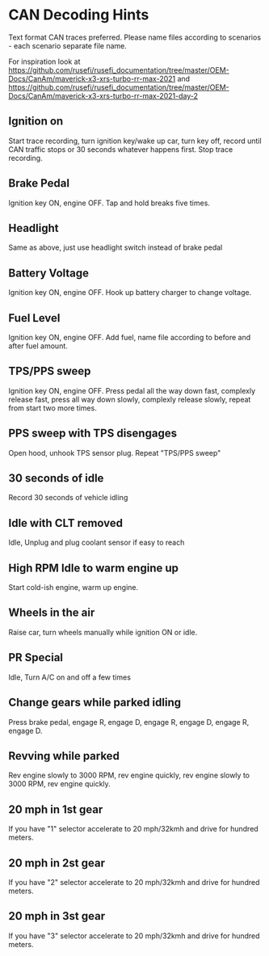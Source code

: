 # CAN Decoding Hints

Text format CAN traces preferred. Please name files according to scenarios - each scenario separate file name. 

For inspiration look at https://github.com/rusefi/rusefi_documentation/tree/master/OEM-Docs/CanAm/maverick-x3-xrs-turbo-rr-max-2021 and https://github.com/rusefi/rusefi_documentation/tree/master/OEM-Docs/CanAm/maverick-x3-xrs-turbo-rr-max-2021-day-2

## Ignition on

Start trace recording, turn ignition key/wake up car, turn key off, record until CAN traffic stops or 30 seconds whatever happens first. Stop trace recording.

## Brake Pedal

Ignition key ON, engine OFF. Tap and hold breaks five times.

## Headlight

Same as above, just use headlight switch instead of brake pedal

## Battery Voltage

Ignition key ON, engine OFF. Hook up battery charger to change voltage.

## Fuel Level

Ignition key ON, engine OFF. Add fuel, name file according to before and after fuel amount.

## TPS/PPS sweep

Ignition key ON, engine OFF. Press pedal all the way down fast, complexly release fast, press all way down slowly, complexly release slowly, repeat from start two more times.

## PPS sweep with TPS disengages

Open hood, unhook TPS sensor plug. Repeat "TPS/PPS sweep"

## 30 seconds of idle

Record 30 seconds of vehicle idling

## Idle with CLT removed

Idle, Unplug and plug coolant sensor if easy to reach

## High RPM Idle to warm engine up

Start cold-ish engine, warm up engine.

## Wheels in the air

Raise car, turn wheels manually while ignition ON or idle.

## PR Special

Idle, Turn A/C on and off a few times

## Change gears while parked idling

Press brake pedal, engage R, engage D, engage R, engage D, engage R, engage D.

## Revving while parked

Rev engine slowly to 3000 RPM, rev engine quickly, rev engine slowly to 3000 RPM, rev engine quickly.

## 20 mph in 1st gear

If you have "1" selector accelerate to 20 mph/32kmh and drive for hundred meters.

## 20 mph in 2st gear

If you have "2" selector accelerate to 20 mph/32kmh and drive for hundred meters.

## 20 mph in 3st gear

If you have "3" selector accelerate to 20 mph/32kmh and drive for hundred meters.
